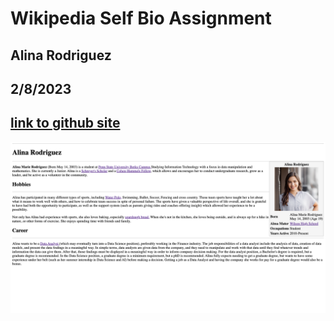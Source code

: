 # Wikipedia Self Bio Assignment
## Alina Rodriguez
## 2/8/2023
## [link to github site](https://alina-rodriguez.github.io/WikipediaSelfBioAssignment/)

![Picture of Site](img.png)

